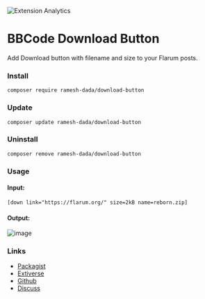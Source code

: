 ![Extension Analytics](https://extiverse.com/extension/ramesh-dada/download-button/open-graph-image)

# BBCode Download Button

Add Download button with filename and size to your Flarum posts.

### Install

`composer require ramesh-dada/download-button`

### Update

`composer update ramesh-dada/download-button`

### Uninstall

`composer remove ramesh-dada/download-button`

### Usage
#### Input:
```
[down link="https://flarum.org/" size=2kB name=reborn.zip]
```
#### Output:

![image](https://user-images.githubusercontent.com/75124237/125151797-6574cf80-e166-11eb-91e2-c6778c087943.png)



### Links

- [Packagist](https://packagist.org/packages/ramesh-dada/download-button)
- [Extiverse](https://extiverse.com/extension/ramesh-dada/download-button)
- [Github](https://github.com/ramesh-dada/download-button)
- [Discuss](https://discuss.flarum.org/d/28097)
